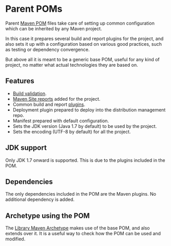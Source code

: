# Parent POMs

Parent [Maven POM][maven-pom-intro] files take care of setting up common configuration which can be inherited by any Maven project.

In this case it prepares several build and report plugins for the project, and also sets it up with a configuration based on various good practices, such as testing or dependency convergence.

But above all it is meant to be a generic base POM, useful for any kind of project, no matter what actual technologies they are based on.

## Features

- [Build validation][build-validation].
- [Maven Site reports][site-reports] added for the project.
- Common build and report [plugins][plugins-list].
- Deployment plugin prepared to deploy into the distribution management repo.
- Manifest prepared with default configuration.
- Sets the JDK version (Java 1.7 by default) to be used by the project.
- Sets the encoding (UTF-8 by default) for all the project.

## JDK support

Only JDK 1.7 onward is supported. This is due to the plugins included in the POM.

## Dependencies

The only dependencies included in the POM are the Maven plugins. No additional dependency is added.

## Archetype using the POM

The [Library Maven Archetype][library-archetype] makes use of the base POM, and also extends over it. It is a useful way to check how the POM can be used and modified.

[maven-pom-intro]: https://maven.apache.org/guides/introduction/introduction-to-the-pom.html#Project_Inheritance

[library-archetype]: https://github.com/Bernardo-MG/library-maven-archetype

[build-validation]: ./build_validation.html
[site-reports]: ./site_reports.html
[plugins-list]: ./plugins_list.html
